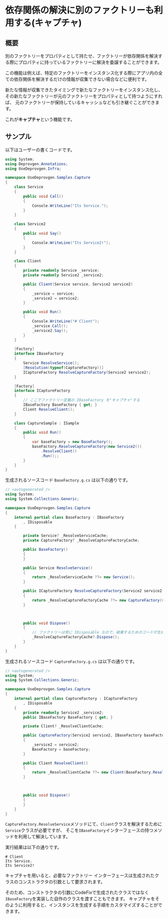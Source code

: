 # 依存関係の解決に別のファクトリーも利用する(キャプチャ)

## 概要

別のファクトリーをプロパティとして持たせ、ファクトリーが依存関係を解決する際にプロパティに持っているファクトリーに解決を委譲することができます。

この機能は例えば、特定のファクトリーをインスタンス化する際にアプリ内の全ての依存関係を解決するだけの情報が収集できない場合などに便利です。

新たな情報が収集できたタイミングで新たなファクトリーをインスタンス化し、
その新たなファクトリーが元のファクトリーをプロパティとして持つようにすれば、
元のファクトリーが保持しているキャッシュなども引き継ぐことができます。

これが**キャプチャ**という機能です。

## サンプル

以下はユーザーの書くコードです。

```csharp
using System;
using Deprovgen.Annotations;
using UseDeprovgen.Infra;

namespace UseDeprovgen.Samples.Capture
{
	class Service
	{
		public void Call()
		{
			Console.WriteLine("Its Service.");
		}
	}

	class Service2
	{
		public void Say()
		{
			Console.WriteLine("Its Service2!");
		}
	}

	class Client
	{
		private readonly Service _service;
		private readonly Service2 _service2;

		public Client(Service service, Service2 service2)
		{
			_service = service;
			_service2 = service2;
		}

		public void Run()
		{
			Console.WriteLine("# Client");
			_service.Call();
			_service2.Say();
		}
	}

	[Factory]
	interface IBaseFactory
	{
		Service ResolveService();
		[Resolution(typeof(CaptureFactory))]
		ICaptureFactory ResolveCaptureFactory(Service2 service2);
	}

	[Factory]
	interface ICaptureFactory
	{
		// ここでファクトリー定義の IBaseFactory を"キャプチャ"する
		IBaseFactory BaseFactory { get; }
		Client ResolveClient();
	}

	class CaptureSample : ISample
	{
		public void Run()
		{
			var baseFactory = new BaseFactory();
			baseFactory.ResolveCaptureFactory(new Service2())
				.ResolveClient()
				.Run();;
		}
	}
}
```

生成されるソースコード `BaseFactory.g.cs` は以下の通りです。

```csharp
// <autogenerated />
using System;
using System.Collections.Generic;

namespace UseDeprovgen.Samples.Capture
{
    internal partial class BaseFactory : IBaseFactory
        , IDisposable
    {

        private Service? _ResolveServiceCache;
        private CaptureFactory? _ResolveCaptureFactoryCache;

        public BaseFactory()
        {
        }

        public Service ResolveService()
        {
            return _ResolveServiceCache ??= new Service();
        }

        public ICaptureFactory ResolveCaptureFactory(Service2 service2)
        {
            return _ResolveCaptureFactoryCache ??= new CaptureFactory(service2, this);
        }


        
        public void Dispose()
        {
			// ファクトリーは常に IDisposable なので、破棄するためのコードが生成される
            _ResolveCaptureFactoryCache?.Dispose();
        }
    }
}
```

生成されるソースコード `CaptureFactory.g.cs` は以下の通りです。

```csharp
// <autogenerated />
using System;
using System.Collections.Generic;

namespace UseDeprovgen.Samples.Capture
{
    internal partial class CaptureFactory : ICaptureFactory
        , IDisposable
    {
        private readonly Service2 _service2;
        public IBaseFactory BaseFactory { get; }

        private Client? _ResolveClientCache;

        public CaptureFactory(Service2 service2, IBaseFactory baseFactory)
        {
            _service2 = service2;
            BaseFactory = baseFactory;
        }

        public Client ResolveClient()
        {
            return _ResolveClientCache ??= new Client(BaseFactory.ResolveService(), _service2);
        }


        
        public void Dispose()
        {
        }
    }
}
```

`CaptureFactory.ResolveService`メソッドにて、`Client`クラスを解決するために`Service`クラスが必要ですが、
そこを`IBaseFactory`インターフェースの持つメソッドを利用して解決しています。

実行結果は以下の通りです。

```
# Client
Its Service.
Its Service2!
```

キャプチャを用いると、必要なファクトリー インターフェースは生成されたクラスのコンストラクタの引数として要求されます。

そのため、コンストラクタの引数にCodeFixで生成されたクラスではなく`IBaseFactory`を実装した自作のクラスを渡すこともできます。
キャプチャをそのように利用すると、インスタンスを生成する手順をカスタマイズすることができます。
